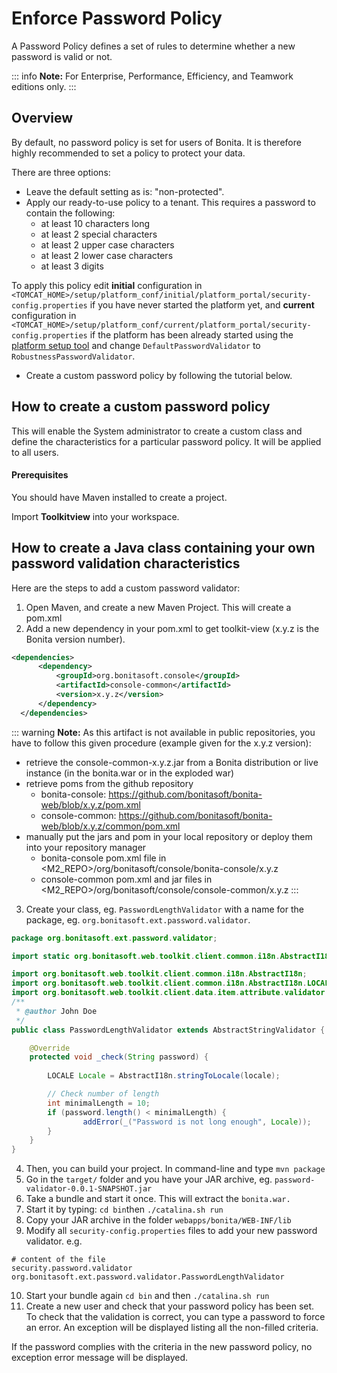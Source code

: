 # Enforce Password Policy

A Password Policy defines a set of rules to determine whether a new password is valid or not. 

::: info
**Note:** For Enterprise, Performance, Efficiency, and Teamwork editions only.
:::

## Overview

By default, no password policy is set for users of Bonita. It is therefore highly recommended to set a policy to protect your data.

There are three options:

- Leave the default setting as is: "non-protected".
- Apply our ready-to-use policy to a tenant. This requires a password to contain the following:
  - at least 10 characters long
  - at least 2 special characters
  - at least 2 upper case characters
  - at least 2 lower case characters
  - at least 3 digits

To apply this policy edit **initial** configuration in `<TOMCAT_HOME>/setup/platform_conf/initial/platform_portal/security-config.properties` if you have never started the platform yet, and **current** configuration in
`<TOMCAT_HOME>/setup/platform_conf/current/platform_portal/security-config.properties` if the platform has been already started using the [platform setup tool](BonitaBPM_platform_setup.md) and change `DefaultPasswordValidator` to `RobustnessPasswordValidator`.

- Create a custom password policy by following the tutorial below.

## How to create a custom password policy

This will enable the System administrator to create a custom class and define the characteristics for a particular password policy.
It will be applied to all users.

#### Prerequisites

You should have Maven installed to create a project.

Import **Toolkitview** into your workspace.

## How to create a Java class containing your own password validation characteristics

Here are the steps to add a custom password validator: 

1. Open Maven, and create a new Maven Project. This will create a pom.xml
2. Add a new dependency in your pom.xml to get toolkit-view (x.y.z is the Bonita version number).

```xml
<dependencies>
      <dependency>
          <groupId>org.bonitasoft.console</groupId>
          <artifactId>console-common</artifactId>
          <version>x.y.z</version>
      </dependency>
  </dependencies>
```

::: warning
**Note:** As this artifact is not available in public repositories, you
have to follow this given procedure (example given for the x.y.z version):

- retrieve the console-common-x.y.z.jar from a Bonita distribution or live
  instance (in the bonita.war or in the exploded war)
- retrieve poms from the github repository
  - bonita-console: <https://github.com/bonitasoft/bonita-web/blob/x.y.z/pom.xml>
  - console-common: <https://github.com/bonitasoft/bonita-web/blob/x.y.z/common/pom.xml>
- manually put the jars and pom in your local repository or deploy them
  into your repository manager
  - bonita-console pom.xml file in &lt;M2_REPO>/org/bonitasoft/console/bonita-console/x.y.z
  - console-common pom.xml and jar files in &lt;M2_REPO>/org/bonitasoft/console/console-common/x.y.z
    :::

3. Create your class, eg. `PasswordLengthValidator` with a name for the package, eg. `org.bonitasoft.ext.password.validator`.

```java
package org.bonitasoft.ext.password.validator;

import static org.bonitasoft.web.toolkit.client.common.i18n.AbstractI18n._;

import org.bonitasoft.web.toolkit.client.common.i18n.AbstractI18n;
import org.bonitasoft.web.toolkit.client.common.i18n.AbstractI18n.LOCALE;
import org.bonitasoft.web.toolkit.client.data.item.attribute.validator.AbstractStringValidator;
/**
 * @author John Doe
 */
public class PasswordLengthValidator extends AbstractStringValidator {

    @Override
    protected void _check(String password) {
        
        LOCALE Locale = AbstractI18n.stringToLocale(locale);

        // Check number of length
        int minimalLength = 10;
        if (password.length() < minimalLength) {
                addError(_("Password is not long enough", Locale));
        }
    }
}
```

4. Then, you can build your project. In command-line and type `mvn package`
5. Go in the `target/` folder and you have your JAR archive, eg. `password-validator-0.0.1-SNAPSHOT.jar`
6. Take a bundle and start it once. This will extract the `bonita.war.`
7. Start it by typing: `cd bin`then `./catalina.sh run`
8. Copy your JAR archive in the folder `webapps/bonita/WEB-INF/lib`
9. Modify all `security-config.properties` files to add your new password validator. e.g. 

```properties
# content of the file
security.password.validator org.bonitasoft.ext.password.validator.PasswordLengthValidator
```

10. Start your bundle again
    `cd bin` and then `./catalina.sh run`
11. Create a new user and check that your password policy has been set. 
    To check that the validation is correct, you can type a password to force an error. An exception will be displayed listing all the non-filled criteria.

If the password complies with the criteria in the new password policy, no exception error message will be displayed.
